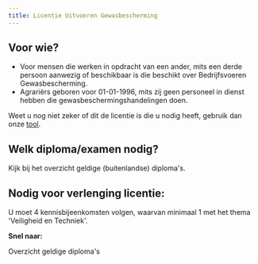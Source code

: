 ```yaml
---
title: Licentie Uitvoeren Gewasbescherming
---
```

## Voor wie?

* Voor mensen die werken in opdracht van een ander, mits een derde persoon aanwezig of beschikbaar is die beschikt over Bedrijfsvoeren Gewasbescherming. 
* Agrariërs geboren voor 01-01-1996, mits zij geen personeel in dienst hebben die gewasbeschermingshandelingen doen. 

Weet u nog niet zeker of dit de licentie is die u nodig heeft, gebruik dan onze [tool](/licenties/welke-licentie-heb-ik-nodig).

## Welk diploma/examen nodig?

Kijk bij het overzicht geldige (buitenlandse) diploma's. 

## Nodig voor verlenging licentie:

U moet 4 kennisbijeenkomsten volgen, waarvan minimaal 1 met het thema 'Veiligheid en Techniek'. 

**Snel naar:**

Overzicht geldige diploma's

</link-button>

<link-button link='{"name": "Welke licentie heb ik nodig?","url": "/licenties/licentie-tool"}' ></link-button>

<link-button link='{"name": "Licentie aanvragen","url": "/licenties/licentie-aanvragen"}' ></link-button>

<link-button link='{"name": "Licentie verlengen","url": "/licenties/licentie-verlengen"}' ></link-button>
